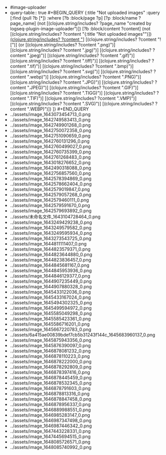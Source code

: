 - #image-uploader
- query-table:: true
  #+BEGIN_QUERY
  {:title "Not uploaded images"
    :query [:find (pull ?b [*])
          :where
          [?b :block/page ?p]
          [?p :block/name ?page_name]
          (not [(clojure.string/includes? ?page_name "created by logseq-plugin-image-uploader")])
          [?b :block/content ?content]
          (not [(clojure.string/includes? ?content "{:title \"Not uploaded images\"")])
          [(clojure.string/includes? ?content "](../assets")]
          [(clojure.string/includes? ?content "![")]
          (or [(clojure.string/includes? ?content ".png)")]
              [(clojure.string/includes? ?content ".jpg)")]
              [(clojure.string/includes? ?content ".jpeg)")]
              [(clojure.string/includes? ?content ".gif)")]
              [(clojure.string/includes? ?content ".tiff)")]
              [(clojure.string/includes? ?content ".tif)")]
              [(clojure.string/includes? ?content ".bmp)")]
              [(clojure.string/includes? ?content ".svg)")]
              [(clojure.string/includes? ?content ".webp)")]
              [(clojure.string/includes? ?content ".PNG)")]
              [(clojure.string/includes? ?content ".JPG)")]
              [(clojure.string/includes? ?content ".JPEG)")]
              [(clojure.string/includes? ?content ".GIF)")]
              [(clojure.string/includes? ?content ".TIGG)")]
              [(clojure.string/includes? ?content ".TIF)")]
              [(clojure.string/includes? ?content ".VMP)")]
              [(clojure.string/includes? ?content ".SVG)")]
              [(clojure.string/includes? ?content ".WEBP)")])
        ]}
  #+END_QUERY
- ../assets/image_1643073454713_0.png
- ../assets/image_1642749583413_0.png
- ../assets/image_1642749901268_0.png
- ../assets/image_1642750072358_0.png
- ../assets/image_1642751090659_0.png
- ../assets/image_1642760131296_0.png
- ../assets/image_1642760499027_0.png
- ../assets/image_1642760735399_0.png
- ../assets/image_1642761268483_0.png
- ../assets/image_1643018276652_0.png
- ../assets/image_1642490318088_0.png
- ../assets/image_1642756857560_0.png
- ../assets/image_1642578394869_0.png
- ../assets/image_1642578662404_0.png
- ../assets/image_1642579019847_0.png
- ../assets/image_1642579057268_0.png
- ../assets/image_1642579460111_0.png
- ../assets/image_1642579591670_0.png
- ../assets/image_1642579693892_0.png
- ../assets/未命名文件_1643104728464_0.png
- ../assets/image_1643249429238_0.png
- ../assets/image_1643249579582_0.png
- ../assets/image_1643249595934_0.png
- ../assets/image_1643273543725_0.png
- ../assets/image_1644811111407_0.png
- ../assets/image_1644823579371_0.png
- ../assets/image_1644823644880_0.png
- ../assets/image_1644823836457_0.png
- ../assets/image_1644845681167_0.png
- ../assets/image_1644845953936_0.png
- ../assets/image_1644846129377_0.png
- ../assets/image_1644907235449_0.png
- ../assets/image_1644907880328_0.png
- ../assets/image_1645433122036_0.png
- ../assets/image_1645433167024_0.png
- ../assets/image_1645494302325_0.png
- ../assets/image_1645499594972_0.png
- ../assets/image_1645585049298_0.png
- ../assets/image_1645585423361_0.png
- ../assets/image_1645586716201_0.png
- ../assets/image_1645667220783_0.png
- ../assets/6a415ae00839bdef7cb5b31243f144c_1645683960137_0.png
- ../assets/image_1645875943356_0.png
- ../assets/image_1645876390097_0.png
- ../assets/image_1646878081232_0.png
- ../assets/image_1646878110223_0.png
- ../assets/image_1646878222000_0.png
- ../assets/image_1646878292809_0.png
- ../assets/image_1646878397416_0.png
- ../assets/image_1646878445459_0.png
- ../assets/image_1646878532345_0.png
- ../assets/image_1646878791603_0.png
- ../assets/image_1646878813316_0.png
- ../assets/image_1646878847458_0.png
- ../assets/image_1646878956337_0.png
- ../assets/image_1646889988551_0.png
- ../assets/image_1646985283147_0.png
- ../assets/image_1646987347498_0.png
- ../assets/image_1646987446342_0.png
- ../assets/image_1647443228331_0.png
- ../assets/image_1647445694515_0.png
- ../assets/image_1648085726571_0.png
- ../assets/image_1648085740992_0.png